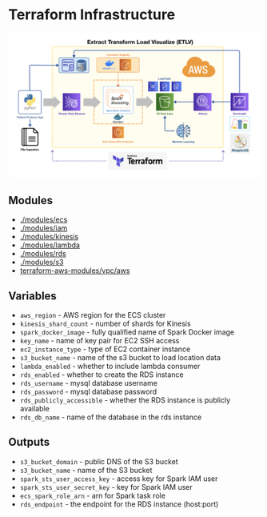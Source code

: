 # Terraform Infrastructure

![AWS Infrastructure](../docs/images/ScrumptiousDataPipeline.png)

## Modules

* [./modules/ecs](./modules/ecs/README.md)
* [./modules/iam](./modules/iam/README.md)
* [./modules/kinesis](./modules/kinesis/README.md)
* [./modules/lambda](./modules/lambda/README.md)
* [./modules/rds](./modules/rds/README.md)
* [./modules/s3](./modules/s3/README.md)
* [terraform-aws-modules/vpc/aws](https://registry.terraform.io/modules/terraform-aws-modules/vpc/aws/latest)

## Variables

* `aws_region` - AWS region for the ECS cluster
* `kinesis_shard_count` - number of shards for Kinesis
* `spark_docker_image` - fully qualified name of Spark Docker image
* `key_name` - name of key pair for EC2 SSH access
* `ec2_instance_type` - type of EC2 container instance
* `s3_bucket_name` - name of the s3 bucket to load location data
* `lambda_enabled` - whether to include lambda consumer
* `rds_enabled` - whether to create the RDS instance
* `rds_username` - mysql database username
* `rds_password` - mysql database password
* `rds_publicly_accessible` - whether the RDS instance is publicly available
* `rds_db_name` - name of the database in the rds instance

## Outputs

* `s3_bucket_domain` - public DNS of the S3 bucket
* `s3_bucket_name` - name of the S3 bucket
* `spark_sts_user_access_key` - access key for Spark IAM user
* `spark_sts_user_secret_key` - key for Spark IAM user
* `ecs_spark_role_arn` - arn for Spark task role
* `rds_endpoint` - the endpoint for the RDS instance (host:port)
